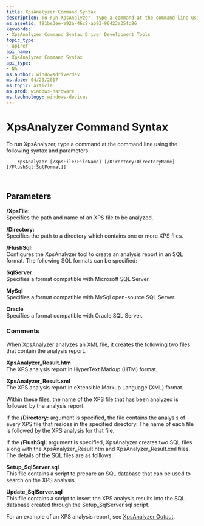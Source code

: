 ```yaml
---
title: XpsAnalyzer Command Syntax
description: To run XpsAnalyzer, type a command at the command line using the following syntax and parameters.
ms.assetid: f91be3ee-e92a-46c8-ab93-96423a35fd86
keywords:
- XpsAnalyzer Command Syntax Driver Development Tools
topic_type:
- apiref
api_name:
- XpsAnalyzer Command Syntax
api_type:
- NA
ms.author: windowsdriverdev
ms.date: 04/20/2017
ms.topic: article
ms.prod: windows-hardware
ms.technology: windows-devices
---
```


# XpsAnalyzer Command Syntax


To run XpsAnalyzer, type a command at the command line using the following syntax and parameters.

```
    XpsAnalyzer [/XpsFile:FileName] [/Directory:DirectoryName] [/FlushSql:SqlFormat]] 

   
```

## <span id="Parameters"></span><span id="parameters"></span><span id="PARAMETERS"></span>Parameters


<span id="________XpsFile_______"></span><span id="________xpsfile_______"></span><span id="________XPSFILE_______"></span> **/XpsFile:**   
Specifies the path and name of an XPS file to be analyzed.

<span id="________Directory_______"></span><span id="________directory_______"></span><span id="________DIRECTORY_______"></span> **/Directory:**   
Specifies the path to a directory which contains one or more XPS files.

<span id="________FlushSql_______"></span><span id="________flushsql_______"></span><span id="________FLUSHSQL_______"></span> **/FlushSql:**   
Configures the XpsAnalyzer tool to create an analysis report in an SQL format. The following SQL formats can be specified:

<span id="SqlServer"></span><span id="sqlserver"></span><span id="SQLSERVER"></span>**SqlServer**  
Specifies a format compatible with Microsoft SQL Server.

<span id="MySql"></span><span id="mysql"></span><span id="MYSQL"></span>**MySql**  
Specifies a format compatible with MySql open-source SQL Server.

<span id="Oracle"></span><span id="oracle"></span><span id="ORACLE"></span>**Oracle**  
Specifies a format compatible with Oracle SQL Server.

### <span id="comments"></span><span id="COMMENTS"></span>Comments

When XpsAnalyzer analyzes an XML file, it creates the following two files that contain the analysis report.

<span id="xpsanalyzer_result.htm_______"></span><span id="XPSANALYZER_RESULT.HTM_______"></span>**XpsAnalyzer\_Result.htm**   
The XPS analysis report in HyperText Markup (HTM) format.

<span id="xpsanalyzer_result.xml_______"></span><span id="XPSANALYZER_RESULT.XML_______"></span>**XpsAnalyzer\_Result.xml**   
The XPS analysis report in eXtensible Markup Language (XML) format.

Within these files, the name of the XPS file that has been analyzed is followed by the analysis report.

If the **/Directory:** argument is specified, the file contains the analysis of every XPS file that resides in the specified directory. The name of each file is followed by the XPS analysis for that file.

If the **/FlushSql:** argument is specified, XpsAnalyzer creates two SQL files along with the XpsAnalyzer\_Result.htm and XpsAnalyzer\_Result.xml files. The details of the SQL files are as folllows:

<span id="setup_sqlserver.sql_______"></span><span id="SETUP_SQLSERVER.SQL_______"></span>**Setup\_SqlServer.sql**   
This file contains a script to prepare an SQL database that can be used to search on the XPS analysis.

<span id="update_sqlserver.sql_______"></span><span id="UPDATE_SQLSERVER.SQL_______"></span>**Update\_SqlServer.sql**   
This file contains a script to insert the XPS analysis results into the SQL database created through the Setup\_SqlServer.sql script.

For an example of an XPS analysis report, see [XpsAnalyzer Output](xpsanalyzer-output.md).

 

 





